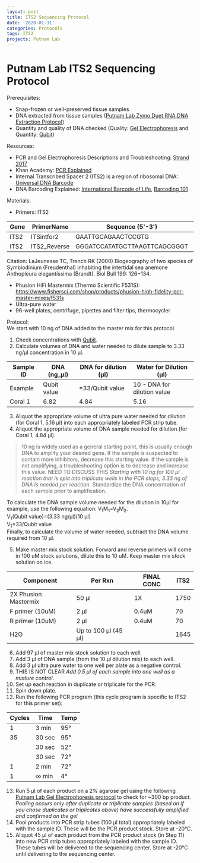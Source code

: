 ```yaml
---
layout: post
title: ITS2 Sequencing Protocol
date: '2020-01-31'
categories: Protocols
tags: ITS2
projects: Putnam Lab
---
```


# Putnam Lab ITS2 Sequencing Protocol

Prerequisites:  
- Snap-frozen or well-preserved tissue samples  
- DNA extracted from tissue samples ([Putnam Lab Zymo Duet RNA DNA Extraction Protocol](https://emmastrand.github.io/EmmaStrand_Notebook/Zymo-Duet-RNA-DNA-Extraction-Protocol/))  
- Quantity and quality of DNA checked (Quality: [Gel Electrophoresis](https://emmastrand.github.io/EmmaStrand_Notebook/Gel-Electrophoresis-Protocol/) and Quantity: [Qubit](https://emmastrand.github.io/EmmaStrand_Notebook/Qubit-Protocol/))  

Resources:  
- PCR and Gel Electrophoresis Descriptions and Troubleshooting: [Strand 2017](https://github.com/emmastrand/EmmaStrand_Notebook/blob/master/protocols/PCR_GEL_SPEC.pdf)  
- Khan Academy: [PCR Explained](https://www.khanacademy.org/science/biology/biotech-dna-technology/dna-sequencing-pcr-electrophoresis/a/polymerase-chain-reaction-pcr)  
- Internal Transcribed Spacer 2 (ITS2) is a region of ribosomal DNA: [Universal DNA Barcode](https://www.ncbi.nlm.nih.gov/pmc/articles/PMC2948509/)  
- DNA Barcoding Explained: [International Barcode of Life](https://ibol.org/about/dna-barcoding/), [Barcoding 101](https://dnabarcoding101.org/lab/)

Materials:  
- Primers: ITS2  

| Gene | PrimerName   | Sequence (5'-3')             | SequenceWithPartialIlluminaTail (5'-3')                        |
|------|--------------|------------------------------|----------------------------------------------------------------|
| ITS2 | ITSintfor2   | GAATTGCAGAACTCCGTG           | TCGTCGGCAGCGTCAGATGTGTATAAGAGACAGGAATTGCAGAACTCCGTG            |
| ITS2 | ITS2_Reverse | GGGATCCATATGCTTAAGTTCAGCGGGT | GTCTCGTGGGCTCGGAGATGTGTATAAGAGACAGGGGATCCATATGCTTAAGTTCAGCGGGT |

Citation: LaJeunesse TC, Trench RK (2000) Biogeography of two species of Symbiodinium (Freudenthal) inhabiting the intertidal sea anemone Anthopleura elegantissima (Brandt). Biol Bull 199: 126−134.

- Phusion HiFi Mastermix (Thermo Scientific F531S): https://www.fishersci.com/shop/products/phusion-high-fidelity-pcr-master-mixes/f531s  
- Ultra-pure water
- 96-well plates, centrifuge, pipettes and filter tips, thermocycler

Protocol:  
We start with 10 ng of DNA added to the master mix for this protocol.  

1. Check concentrations with [Qubit](https://emmastrand.github.io/EmmaStrand_Notebook/Qubit-Protocol/).  
2. Calculate volumes of DNA and water needed to dilute sample to 3.33 ng/μl concentration in 10 μl.  

| Sample ID | DNA (ng_μl) | DNA for dilution (μl) | Water for Dilution (μl) |
|----------|-------------|-----------------------|-------------------------|
| Example       | Qubit value        | =33/Qubit value                  | 10 - DNA for dilution value                    |
| Coral 1      | 6.82        | 4.84                  | 5.16                    |

3. Aliquot the appropriate volume of ultra pure water needed for dilution (for Coral 1, 5.16 μl) into each appropriately labeled PCR strip tube.  
4. Aliquot the appropriate volume of DNA sample needed for dilution (for Coral 1, 4.84 μl).  
> 10 ng is widely used as a general starting point, this is usually enough DNA to amplify your desired gene. If the sample is suspected to contain more inhibitors, decrease this starting value. If the sample is not amplifying, a troubleshooting option is to decrease and increase this value. NEED TO DISCUSS THIS _Starting with 10 ng for 100 μl reaction that is split into triplicate wells in the PCR steps, 3.33 ng of DNA is needed per reaction._ Standardize the DNA concentration of each sample prior to amplification.   

To calculate the DNA sample volume needed for the dilution in 10µl for example, use the following equation: V<sub>1</sub>M<sub>1</sub>=V<sub>2</sub>M<sub>2</sub>.   
V<sub>1</sub>(Qubit value)=(3.33 ng/μl)(10 μl)  
V<sub>1</sub>=33/Qubit value  
Finally, to calculate the volume of water needed, subtract the DNA volume required from 10 μl.

5. Make master mix stock solution. Forward and reverse primers will come in 100 uM stock solutions, dilute this to 10 uM. Keep master mix stock solution on ice.    

| Component            | Per Rxn            | FINAL CONC | ITS2 |
|----------------------|--------------------|------------|------|
| 2X Phusion Mastermix | 50 μl               | 1X         | 1750 |
| F primer (10uM)      | 2 μl                | 0.4uM      | 70   |
| R primer (10uM)      | 2 μl                | 0.4uM      | 70   |
| H2O                  | Up to 100 μl (45 μl) |            | 1645 |  

6. Add 97 μl of master mix stock solution to each well.  
7. Add 3 μl of DNA sample (from the 10 μl dilution mix) to each well.
8. Add 3 μl ultra pure water to one well per plate as a negative control.
9. THIS IS NOT CLEAR _Add 0.5 μl of each sample into one well as a mixture control._  
10. Set up each reaction in duplicate or triplicate for the PCR.  
11. Spin down plate.  
12. Run the following PCR program (this cycle program is specific to ITS2 for this primer set):  

| Cycles | Time   | Temp |
|--------|--------|------|
| 1      | 3 min  | 95°  |
| 35     | 30 sec | 95°  |
|        | 30 sec | 52°  |
|        | 30 sec | 72°  |
| 1      | 2 min  | 72°  |
| 1      | ∞ min  | 4°   |
  
13. Run 5 μl of each product on a 2% agarose gel using the following [Putnam Lab Gel Electrophoresis protocol](https://emmastrand.github.io/EmmaStrand_Notebook/Gel-Electrophoresis-Protocol/) to check for ~300 bp product. 
  *Pooling occurs only after duplicate or triplicate samples (based on if you chose duplicates or triplicates above) have successfully amplified and confirmed on the gel*
14. Pool products into PCR strip tubes (100 μl total) appropriately labeled with the sample ID. These will be the PCR product stock. Store at -20&deg;C.   
15. Aliquot 45 μl of each product from the PCR product stock (in Step 11) into new PCR strip tubes appropriately labeled with the sample ID. These tubes will be delivered to the sequencing center. Store at -20&deg;C until delivering to the sequencing center.     
